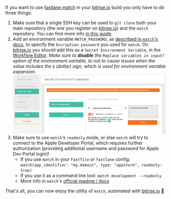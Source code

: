 If you want to use [fastlane match](https://github.com/fastlane/fastlane/tree/master/match)
in your [bitrise.io](https://www.bitrise.io/) build you only have to do three things:

1. Make sure that a single SSH key can be used to `git clone` both your main repository (the one
   you register on [bitrise.io](https://www.bitrise.io/)) and the `match` repository.
   You can find more info [in this guide](http://devcenter.bitrise.io/docs/adding-projects-with-submodules).
1. Add an environment variable `MATCH_PASSWORD`, as
   [described in `match`'s docs](https://github.com/fastlane/fastlane/tree/master/match#encryption-password),
   to specify the `Encryption password` you used for `match`.
   On [bitrise.io](https://www.bitrise.io/) you should add this as a `Secret Environment Variable`,
   in the [Workflow Editor](http://devcenter.bitrise.io/docs/add-your-first-step-to-your-apps-workflow).
   _Make sure to __disable__ the `Replace variables in input?` option of the environment
   variable, to not to cause issues when the value includes the `$` (dollar) sign, which is used
   for environment variable expansion._
   ![Screenshot - Fastlane match secret env var setup](/img/tips-and-tricks/fastlane-match-password-secret-env.png)
1. Make sure to use `match`'s `readonly` mode, or else `match` will try to connect
   to the Apple Developer Portal, which requires further authorization (providing additional
   username and password for Apple Dev Portal login)!
    * If you use `match` in your `Fastfile` or `fastlane` config: `match(app_identifier: "my.domain", type: "appstore", readonly: true)`
    * If you use it as a command line tool: `match development --readonly`
    * More info in `match`'s [official readme / docs](https://github.com/fastlane/fastlane/tree/master/match)

That's all, you can now enjoy the utility of `match`, automated with [bitrise.io](https://www.bitrise.io/) 🚀
